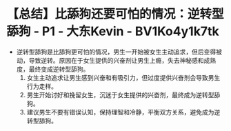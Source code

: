 # 【总结】比舔狗还要可怕的情况：逆转型舔狗 - P1 - 大东Kevin - BV1Ko4y1k7tk

-   逆转型舔狗是比舔狗更可怕的情况，男生一开始被女生主动追求，但后变得被动，导致逆转。原因在于女生提供的兴奋剂让男生上瘾，失去神秘感和成熟度，最终变成逆转型舔狗。
    1.  女生主动追求让男生感到兴奋和有吸引力，但过度提供兴奋剂会导致男生行为走样。
    2.  男生开始讨好和挽留女生，沉迷于女生提供的兴奋剂，最终成为逆转型舔狗。
    3.  建议男生不要有错误认知，保持理智和冷静，平衡双方关系，避免成为逆转型舔狗。